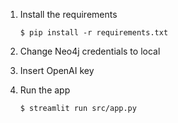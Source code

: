 
1. Install the requirements

   ```
   $ pip install -r requirements.txt
   ```
2. Change Neo4j credentials to local

3. Insert OpenAI key

4. Run the app
   ```
   $ streamlit run src/app.py
   ```

